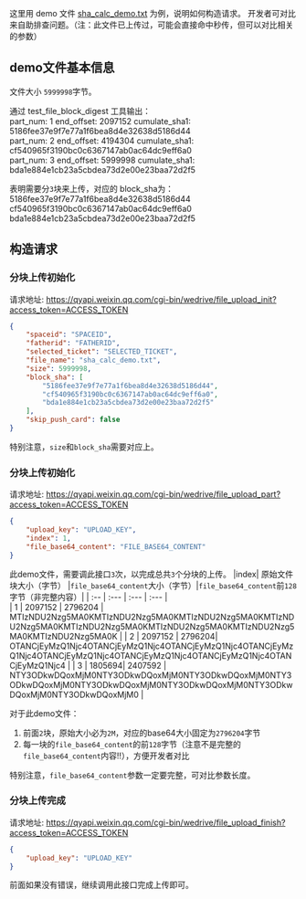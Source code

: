 这里用 demo 文件 [sha_calc_demo.txt](https://github.com/wecomopen/file_block_digest/blob/main/demo/sha_calc_demo.txt) 为例，说明如何构造请求。
开发者可对比来自助排查问题。（注：此文件已上传过，可能会直接命中秒传，但可以对比相关的参数）

## demo文件基本信息
文件大小 `5999998`字节。

通过 test_file_block_digest 工具输出：<br>
part_num: 1 end_offset: 2097152 cumulate_sha1: 5186fee37e9f7e77a1f6bea8d4e32638d5186d44<br>
part_num: 2 end_offset: 4194304 cumulate_sha1: cf540965f3190bc0c6367147ab0ac64dc9eff6a0<br>
part_num: 3 end_offset: 5999998 cumulate_sha1: bda1e884e1cb23a5cbdea73d2e00e23baa72d2f5<br>

表明需要分`3`块来上传，对应的 block_sha为：<br>
5186fee37e9f7e77a1f6bea8d4e32638d5186d44<br>
cf540965f3190bc0c6367147ab0ac64dc9eff6a0<br>
bda1e884e1cb23a5cbdea73d2e00e23baa72d2f5<br>

## 构造请求
### 分块上传初始化
请求地址: https://qyapi.weixin.qq.com/cgi-bin/wedrive/file_upload_init?access_token=ACCESS_TOKEN

```json
{
    "spaceid": "SPACEID",
    "fatherid": "FATHERID",
    "selected_ticket": "SELECTED_TICKET",
    "file_name": "sha_calc_demo.txt",
    "size": 5999998,
    "block_sha": [
        "5186fee37e9f7e77a1f6bea8d4e32638d5186d44",
        "cf540965f3190bc0c6367147ab0ac64dc9eff6a0",
        "bda1e884e1cb23a5cbdea73d2e00e23baa72d2f5"
    ],
    "skip_push_card": false
}
```
特别注意，`size`和`block_sha`需要对应上。

### 分块上传初始化
请求地址: https://qyapi.weixin.qq.com/cgi-bin/wedrive/file_upload_part?access_token=ACCESS_TOKEN

```json
{
    "upload_key": "UPLOAD_KEY",
    "index": 1,
    "file_base64_content": "FILE_BASE64_CONTENT"
}
```

此demo文件，需要调此接口`3`次，以完成总共`3`个分块的上传。
|index| 原始文件块大小（字节） |`file_base64_content`大小（字节）|`file_base64_content`前`128`字节（非完整内容）|
| :-- | :--- |  :--- |  :--- |  
| 1 | 2097152 | 2796204 | MTIzNDU2Nzg5MA0KMTIzNDU2Nzg5MA0KMTIzNDU2Nzg5MA0KMTIzNDU2Nzg5MA0KMTIzNDU2Nzg5MA0KMTIzNDU2Nzg5MA0KMTIzNDU2Nzg5MA0KMTIzNDU2Nzg5MA0K |
| 2 | 2097152 | 2796204| OTANCjEyMzQ1Njc4OTANCjEyMzQ1Njc4OTANCjEyMzQ1Njc4OTANCjEyMzQ1Njc4OTANCjEyMzQ1Njc4OTANCjEyMzQ1Njc4OTANCjEyMzQ1Njc4OTANCjEyMzQ1Njc4 |
| 3 | 1805694| 2407592 | NTY3ODkwDQoxMjM0NTY3ODkwDQoxMjM0NTY3ODkwDQoxMjM0NTY3ODkwDQoxMjM0NTY3ODkwDQoxMjM0NTY3ODkwDQoxMjM0NTY3ODkwDQoxMjM0NTY3ODkwDQoxMjM0 |

对于此demo文件：
1. 前面`2`块，原始大小必为`2M`，对应的base64大小固定为`2796204`字节
2. 每一块的`file_base64_content`的前`128`字节（注意不是完整的`file_base64_content`内容!!），方便开发者对比

特别注意，`file_base64_content`参数一定要完整，可对比参数长度。


### 分块上传完成
请求地址: https://qyapi.weixin.qq.com/cgi-bin/wedrive/file_upload_finish?access_token=ACCESS_TOKEN

```json
{
    "upload_key": "UPLOAD_KEY"
}
```
前面如果没有错误，继续调用此接口完成上传即可。
